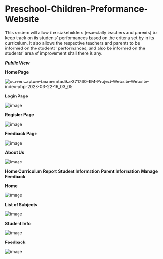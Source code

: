 # Preschool-Children-Preformance-Website
This system will allow the stakeholders (especially teachers and parents) to keep track on its students’ performances based on the criteria set by in its curriculum. It also allows the respective teachers and parents to be informed on the students' performances, and also be informed on the students’ area of improvement shall there is any. 

***Public View***

**Home Page**

![screencapture-tasneemtadika-271780-BM-Project-Website-Website-index-php-2023-03-22-16_03_05](https://user-images.githubusercontent.com/55232967/226837785-8c841f68-570a-4e06-bf28-5fd7c6aaad23.png)

**Login Page**

![image](https://user-images.githubusercontent.com/55232967/226837285-042ac562-a8bb-4ee6-a76c-f10a7ba0c80f.png)

**Register Page**

![image](https://user-images.githubusercontent.com/55232967/226837366-259fdb82-5677-4633-ad14-d1c94446bc1e.png)

**Feedback Page**

![image](https://user-images.githubusercontent.com/55232967/226837437-0525d202-d3ca-4a85-a1b0-9b328ba85885.png)

**About Us**

![image](https://user-images.githubusercontent.com/55232967/226837509-3a9a70f5-d539-43bf-bf29-c8a0eb4ed107.png)

**Home**
**Curriculum**
**Report**
**Student Information**
**Parent Information**
**Manage Feedback**

**Home**

![image](https://user-images.githubusercontent.com/55232967/226838234-0017810a-50f1-4115-b323-c39f42d2d220.png)

**List of Subjects**

![image](https://user-images.githubusercontent.com/55232967/226838268-4bc90913-ad86-4e3f-84ad-d80a79f76c1b.png)

**Student Info**

![image](https://user-images.githubusercontent.com/55232967/226838325-87536386-2352-408b-8cf8-9c8d051f48f0.png)

**Feedback**

![image](https://user-images.githubusercontent.com/55232967/226838362-dbcc82df-1412-4b98-91b6-4d8caa6f2b15.png)




